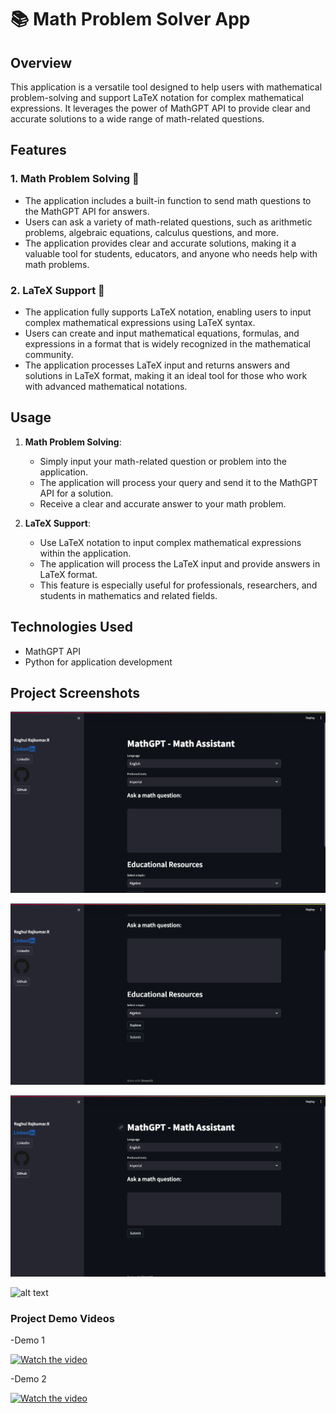 # 📚 Math Problem Solver App

## Overview

This application is a versatile tool designed to help users with mathematical problem-solving and support LaTeX notation for complex mathematical expressions. It leverages the power of MathGPT API to provide clear and accurate solutions to a wide range of math-related questions.

## Features

### 1. Math Problem Solving 🧮

- The application includes a built-in function to send math questions to the MathGPT API for answers.
- Users can ask a variety of math-related questions, such as arithmetic problems, algebraic equations, calculus questions, and more.
- The application provides clear and accurate solutions, making it a valuable tool for students, educators, and anyone who needs help with math problems.

### 2. LaTeX Support 📐

- The application fully supports LaTeX notation, enabling users to input complex mathematical expressions using LaTeX syntax.
- Users can create and input mathematical equations, formulas, and expressions in a format that is widely recognized in the mathematical community.
- The application processes LaTeX input and returns answers and solutions in LaTeX format, making it an ideal tool for those who work with advanced mathematical notations.

## Usage

1. **Math Problem Solving**:
   - Simply input your math-related question or problem into the application.
   - The application will process your query and send it to the MathGPT API for a solution.
   - Receive a clear and accurate answer to your math problem.

2. **LaTeX Support**:
   - Use LaTeX notation to input complex mathematical expressions within the application.
   - The application will process the LaTeX input and provide answers in LaTeX format.
   - This feature is especially useful for professionals, researchers, and students in mathematics and related fields.

## Technologies Used

- MathGPT API
- Python for application development

## Project Screenshots 

![alt text](https://github.com/RRaghulRajkumar/MathGPT/blob/main/demo/img-1.png)

![alt text](https://github.com/RRaghulRajkumar/MathGPT/blob/main/demo/img-2.png)

![alt text](https://github.com/RRaghulRajkumar/MathGPT/blob/main/demo/simple-ai.png)

![alt text](https://github.com/RRaghulRajkumar/MathGPT/blob/main/demo/ai-img.png)


### Project Demo Videos
-Demo 1

[![Watch the video](https://imgs.search.brave.com/p-UJhw69CLj3J67Oi0lC8GmsF9CynaAxVRmBAFxRRjo/rs:fit:860:0:0/g:ce/aHR0cHM6Ly9jZG4t/dXNlYXN0MS5rYXB3/aW5nLmNvbS9zdGF0/aWMveXQtZm9vdGVy/LWxpZ2h0LndlYnA)](https://www.youtube.com/watch?v=ZpN92s1PzWE)

-Demo 2

[![Watch the video](https://imgs.search.brave.com/p-UJhw69CLj3J67Oi0lC8GmsF9CynaAxVRmBAFxRRjo/rs:fit:860:0:0/g:ce/aHR0cHM6Ly9jZG4t/dXNlYXN0MS5rYXB3/aW5nLmNvbS9zdGF0/aWMveXQtZm9vdGVy/LWxpZ2h0LndlYnA)](https://youtu.be/n2o5Ri_i6Ik)




